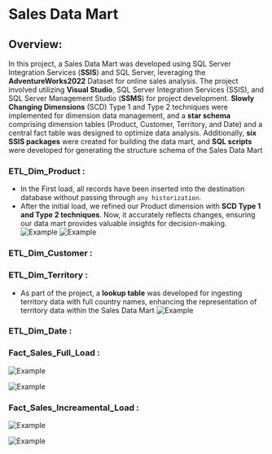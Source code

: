 # Sales Data Mart

## Overview:
In this project, a Sales Data Mart was developed using SQL Server Integration Services (__SSIS__) and SQL Server, leveraging the __AdventureWorks2022__ Dataset for online sales analysis. The project involved utilizing __Visual Studio__, SQL Server Integration Services (SSIS), and SQL Server Management Studio (__SSMS__) for project development. 
__Slowly Changing Dimensions__ (SCD) Type 1 and Type 2 techniques were implemented for dimension data management, and a __star schema__ comprising dimension tables (Product, Customer, Territory, and Date) and a central fact table was designed to optimize data analysis. 
Additionally, __six SSIS packages__ were created for building the data mart, and __SQL scripts__ were developed for generating the structure schema of the Sales Data Mart

### ETL_Dim_Product : 

- In the First load, all records have been inserted into the destination database without passing through `any historization`.
- After the initial load, we refined our Product dimension with __SCD Type 1 and Type 2 techniques__. Now, it accurately reflects changes, ensuring our data mart provides valuable insights for decision-making. 
![Example](images/Product_Dim_First_Load.PNG)
![Example](images/Product_Dim_After_Making_Changes.PNG)


### ETL_Dim_Customer : 

### ETL_Dim_Territory : 
- As part of the project, a __lookup table__ was developed for ingesting territory data with full country names, enhancing the representation of territory data within the Sales Data Mart 
![Example](images/Territory_Dim.PNG)


### ETL_Dim_Date : 

### Fact_Sales_Full_Load : 

![Example](images/Fact_Table_Full_Load_Control_Flow.PNG)

![Example](images/Fact_Table_Full_Load_Data_Flow.PNG)

### Fact_Sales_Increamental_Load :
![Example](images/Fact_Table_Increamental_Load_Control_flow.PNG)

![Example](images/Fact_Table_Full_Load_Data_Flow.PNG)


